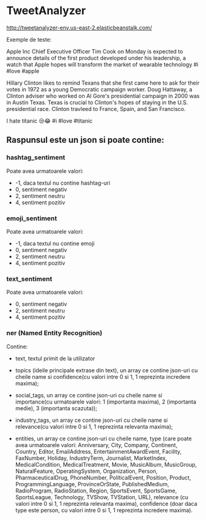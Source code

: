 # TweetAnalyzer

http://tweetanalyzer-env.us-east-2.elasticbeanstalk.com/

Exemple de teste:

Apple Inc Chief Executive Officer Tim Cook on Monday is expected to announce details of the first product developed under his leadership, a watch that Apple hopes will transform the market of wearable technology #i #love #apple

Hillary Clinton likes to remind Texans that she first came here to ask for their votes in 1972 as a young Democratic campaign worker. Doug Hattaway, a Clinton adviser who worked on Al Gore's presidential campaign in 2000 was in Austin Texas. Texas is crucial to Clinton's hopes of staying in the U.S. presidential race. Clinton travleed to France, Spain, and San Francisco.

I hate titanic 😒😂 #i #love #titanic



## Raspunsul este un json si poate contine:

### hashtag_sentiment 

Poate avea urmatoarele valori: 
- -1, daca textul nu contine hashtag-uri
- 0, sentiment negativ
- 2, sentiment neutru
- 4, sentiment pozitiv

### emoji_sentiment

Poate avea urmatoarele valori: 
- -1, daca textul nu contine emoji
- 0, sentiment negativ
- 2, sentiment neutru
- 4, sentiment pozitiv

### text_sentiment

Poate avea urmatoarele valori: 
- 0, sentiment negativ
- 2, sentiment neutru
- 4, sentiment pozitiv

### ner (Named Entity Recognition)

Contine:

- text, textul primit de la utilizator

- topics (ideile principale extrase din text),  un array ce contine json-uri cu cheile name si confidence(cu valori intre 0 si 1, 1 reprezinta incredere maxima);

- social_tags, un array ce contine json-uri cu cheile name si importance(cu urmatoarele valori: 1 (importanta maxima), 2 (importanta medie), 3 (importanta scazuta));

- industry_tags, un array ce contine json-uri cu cheile name si relevance(cu valori intre 0 si 1, 1 reprezinta relevanta maxima);

- entities, un array ce contine json-uri cu cheile name, type (care poate avea urmatoarele valori: Anniversary, City, Company, Continent, Country, Editor, EmailAddress, EntertainmentAwardEvent, Facility, FaxNumber,
Holiday, IndustryTerm, Journalist, MarketIndex, MedicalCondition, MedicalTreatment, Movie, MusicAlbum, MusicGroup,
NaturalFeature, OperatingSystem, Organization, Person, PharmaceuticalDrug, PhoneNumber, PoliticalEvent, Position,
Product, ProgrammingLanguage, ProvinceOrState, PublishedMedium, RadioProgram, RadioStation, Region,
SportsEvent, SportsGame, SportsLeague, Technology, TVShow, TVStation, URL), relevance (cu valori intre 0 si 1, 1 reprezinta relevanta maxima), confidence (doar daca type este person, cu valori intre 0 si 1, 1 reprezinta incredere maxima).



